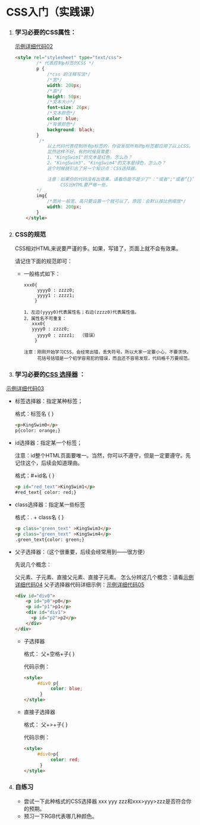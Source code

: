 # CSS入门（实践课）

1. ### 学习必要的CSS属性：
   
   [示例详细代码02](代码相关/demo02.html)
   
   ```html
   <style rel="stylesheet" type="text/css">
           /* 代表控制p标签的CSS */
           p {
               /*css 的注释写法*/
               /*宽*/
               width: 200px;
               /*高*/
               height: 50px;
               /*文本大小*/
               font-size: 26px;
               /*文本颜色*/
               color: blue;
               /*背景颜色*/
               background: black;
           }
            /*
               以上代码代表控制所有p标签的，你会发现所有的p标签都应用了以上CSS。
               显然这样不好。有的时候我需要:
               1、"KingSwim1"的文本是红色，怎么办？
               2、"KingSwim3"、"KingSwim4"的文本是绿色，怎么办？
               这个时候就引出了另一个知识点：CSS选择器。
   
               注意：如果你的代码没有出效果。请看你是不是少了"："或者";"或者“{}”
                    CSS比HTML要严格一些。
           */
           img{
               /*图片一般宽、高只要设置一个就可以了。原因：会默认按比例缩放*/
               width: 200px;
           }
       </style>
   ```
   
2. ### CSS的规范
   
   CSS相对HTML来说要严谨的多。如果，写错了，页面上就不会有效果。

   请记住下面的规范即可：
   
   - 一般格式如下：
   
     ```
     xxx0{ 
          yyyy0 : zzzz0;
          yyyy1 : zzzz1;
         }
           
     1、左边(yyyy0)代表属性名；右边(zzzz0)代表属性值。
     2、属性名不可重复：
        xxx0{ 
        yyyy0 : zzzz0;
          yyyy0 : zzzz1;  （错误）
         }
         
     注意：刚刚开始学习CSS，会经常出错，丢失符号。所以大家一定要小心，不要求快。
          花括号括错是一个初学容易犯的错误，而且还不容易发现，代码格千万要规范。    
     ```
     
     
   
3. ### 学习必要的[CSS 选择器](http://www.w3school.com.cn/cssref/css_selectors.asp) ：

 [示例详细代码03](代码相关/demo03.html)

- 标签选择器：指定某种标签；
  
     格式：标签名 {    }
     
     ```html
     <p>KingSwim0</p>
     p{color: orange;}
     ```
     
- id选择器：指定某一个标签；
  
  注意：id整个HTML页面要唯一。当然，你可以不遵守，但是一定要遵守。先记住这个，后续会知道理由。
  
     格式：#+id名 {    }
  
     ```html
     <p id="red_text">KingSwim1</p>
    #red_text{ color: red;}
     ```
  
 - class选择器：指定某一些标签

   格式：. + class名 {  } 
   
   ```html
   <p class="green_text" >KingSwim3</p>
   <p class="green_text" >KingSwim4</p>
   .green_text{color: green;}	
   ```
   
 - 父子选择器：（这个很重要，后续会经常用到——很方便）

   先说几个概念：

   父元素、子元素、直接父元素、直接子元素。
   怎么分辨这几个概念：请看[示例详细代码04](代码相关/demo04.html)
   父子选择器代码详细示例：[示例详细代码05](代码相关/demo05.html)

     ```html
     <div id="div0">
         <p id="p0">p0</p>
         <p id="p1">p1</p>
         <div id="div1">
           <p id="p2">p2</p>
         </div>
     </div>
     ```

   - 子选择器

     格式： 父+空格+子{  }

     代码示例：

     ```html
     <style>
          #div0 p{
               color: blue;
           }
     </style>
     ```

   - 直接子选择器

     格式： 父+>+子{   }

     代码示例：

     ```html
     <style>
          #div0>p{
               color: red;
           }
     </style>
     ```
4. ### 自练习

   - 尝试一下此种格式的CSS选择器 xxx yyy zzz和xxx>yyy>zzz是否符合你的预期。
   - 预习一下RGB代表哪几种颜色。

